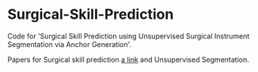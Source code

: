 # Surgical-Skill-Prediction

Code for 'Surgical Skill Prediction using Unsupervised Surgical Instrument Segmentation via Anchor Generation'.

Papers for Surgical skill prediction [a link](https://arxiv.org/abs/2008.11946) and Unsupervised Segmentation.

